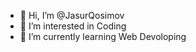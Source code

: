 - 👋 Hi, I’m @JasurQosimov
- 👀 I’m interested in Coding
- 🌱 I’m currently learning Web Devoloping


<!---
JasurQosimov/JasurQosimov is a ✨ special ✨ repository because its `README.md` (this file) appears on your GitHub profile.
You can click the Preview link to take a look at your changes.
--->
